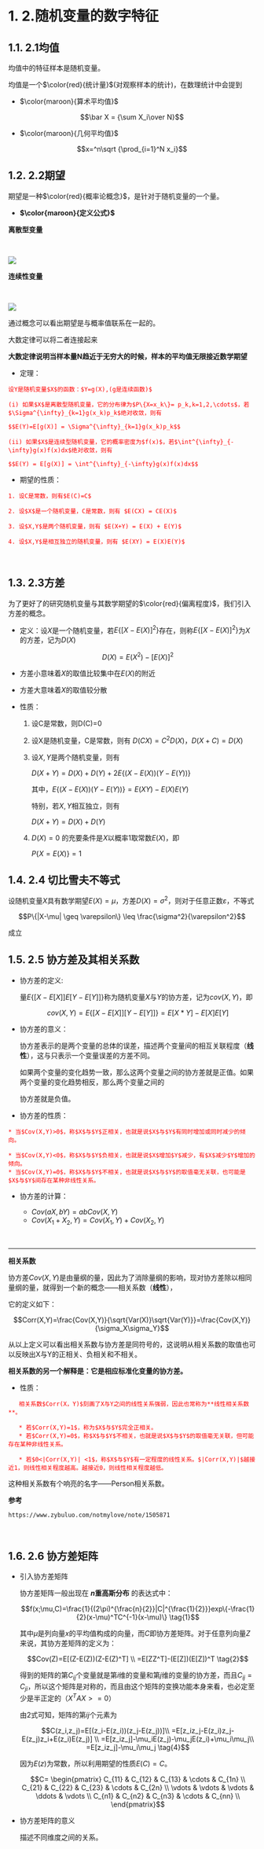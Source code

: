 # 1. 2.随机变量的数字特征

## 1.1. 2.1均值
均值中的特征样本是随机变量。

均值是一个$\color{red}{统计量}$(对观察样本的统计)，在数理统计中会提到

* $\color{maroon}{算术平均值}$
  

$$\bar X = {\sum X_i\over N}$$

*  $\color{maroon}{几何平均值}$

$$x=^n\sqrt {\prod_{i=1}^N x_i}$$
## 1.2. 2.2期望
期望是一种$\color{red}{概率论概念}$，是针对于随机变量的一个量。

* **$\color{maroon}{定义公式}$**

**离散型变量**

<br>

![](_v_images/20200308114121961_13726.png)

**连续性变量**

<br>

![](_v_images/20200308114133016_16137.png)


   通过概念可以看出期望是与概率值联系在一起的。

   大数定律可以将二者连接起来

  **大数定律说明当样本量N趋近于无穷大的时候，样本的平均值无限接近数学期望**


* 定理：
<font color = "red">

    设Y是随机变量$X$的函数：$Y=g(X),(g是连续函数)$
  
    (i) 如果$X$是离散型随机变量，它的分布律为$P\{X=x_k\}= p_k,k=1,2,\cdots$，若$\Sigma^{\infty}_{k=1}g(x_k)p_k$绝对收敛，则有

    $$E(Y)=E[g(X)] = \Sigma^{\infty}_{k=1}g(x_k)p_k$$

    (ii) 如果$X$是连续型随机变量，它的概率密度为$f(x)$，若$\int^{\infty}_{-\infty}g(x)f(x)dx$绝对收敛，则有

    $$E(Y) = E[g(X)] = \int^{\infty}_{-\infty}g(x)f(x)dx$$
</font>

* 期望的性质：
<font color= "red">    

    1. 设C是常数，则有$E(C)=C$
    
    2. 设$X$是一个随机变量，C是常数，则有 $E(CX) = CE(X)$

    3. 设$X,Y$是两个随机变量，则有 $E(X+Y) = E(X) + E(Y)$

    4. 设$X,Y$是相互独立的随机变量，则有 $E(XY) = E(X)E(Y)$

</font>
<br>

## 1.3. 2.3方差
为了更好了的研究随机变量与其数学期望的$\color{red}{偏离程度}$，我们引入方差的概念。

* 定义：设$X$是一个随机变量，若$E\{[X-E(X)]^2\}$存在，则称$E\{[X-E(X)]^2\}$为$X$的方差，记为$D(X)$

    $$D(X) = E(X^2) - [E(X)]^2$$
* 方差小意味着$X$的取值比较集中在$E(X)$的附近

* 方差大意味着$X$的取值较分散

* 性质：
  
    1. 设C是常数，则D(C)=0
    
    2. 设X是随机变量，C是常数，则有 $D(CX) = C^2D(X)， D(X+C) = D(X)$

    3. 设$X,Y$是两个随机变量，则有 
    
       $D(X+Y) = D(X) +D(Y) + 2E\{(X-E(X))(Y-E(Y))\}$  

       其中，$E\{(X-E(X))(Y-E(Y))\} = E(XY) - E(X)E(Y)$

       特别，若$X,Y$相互独立，则有

       $D(X+Y) = D(X) +D(Y)$
    
    4. $D(X) = 0$ 的充要条件是$X$以概率1取常数$E(X)$，即
    
        $P\{X=E(X)\} =1$


## 1.4. 2.4 切比雪夫不等式

   设随机变量$X$具有数学期望$E(X)=\mu$，方差$D(X)= \sigma^2$，则对于任意正数$\varepsilon$，不等式

   $$P\{|X-\mu| \geq \varepsilon\} \leq \frac{\sigma^2}{\varepsilon^2}$$

   成立


## 1.5. 2.5 协方差及其相关系数
* 协方差的定义:
  
    量$E\{[X-E[X]]E[Y-E[Y]]\}$称为随机变量$X$与$Y$的协方差，记为$cov(X,Y)$，即

    $$cov(X,Y) =E\{[X-E[X]][Y-E[Y]]\}=E[X*Y] - E[X]E[Y]$$

* 协方差的意义：

    协方差表示的是两个变量的总体的误差，描述两个变量间的相互关联程度（**线性**），这与只表示一个变量误差的方差不同。

    如果两个变量的变化趋势一致，那么这两个变量之间的协方差就是正值。如果两个变量的变化趋势相反，那么两个变量之间的

    协方差就是负值。


* 协方差的性质：
<font  color="red">
  
    * 当$Cov(X,Y)>0$，称$X$与$Y$正相关，也就是说$X$与$Y$有同时增加或同时减少的倾向。
    
    * 当$Cov(X,Y)<0$，称$X$与$Y$负相关，也就是说$X$增加$Y$减少，有$X$减少$Y$增加的倾向。
    * 当$Cov(X,Y)=0$，称$X$与$Y$不相关，也就是说$X$与$Y$的取值毫无关联，也可能是$X$与$Y$间存在某种非线性关系。

</font>

* 协方差的计算：

    * $Cov(aX,bY) = abCov(X,Y)$
    * $Cov(X_1+X_2,Y) = Cov(X_1,Y)+Cov(X_2,Y)$

<br>

----

**相关系数**
    
   协方差$Cov(X,Y)$是由量纲的量，因此为了消除量纲的影响，现对协方差除以相同量纲的量，就得到一个新的概念——相关系数（**线性**），

   它的定义如下：

  $$Corr(X,Y)=\frac{Cov(X,Y)}{\sqrt{Var(X)}\sqrt{Var(Y)}}=\frac{Cov(X,Y)}{\sigma_X\sigma_Y}$$

   从以上定义可以看出相关系数与协方差是同符号的，这说明从相关系数的取值也可以反映出X与Y的正相关、负相关和不相关。

   **相关系数的另一个解释是：它是相应标准化变量的协方差。**

   * 性质：
<font color="red">

       相关系数$Corr(X，Y)$刻画了X与Y之间的线性关系强弱，因此也常称为**线性相关系数**。

       * 若$Corr(X,Y)=1$，称为$X$与$Y$完全正相关。
       * 若$Corr(X,Y)=0$，称$X$与$Y$不相关，也就是说$X$与$Y$的取值毫无关联，但可能存在某种非线性关系。
       
       * 若$0<|Corr(X,Y)| <1$，称$X$与$Y$有一定程度的线性关系。$|Corr(X,Y)|$越接近1，则线性相关程度越高。越接近0，则线性相关程度越低。

</font>
这种相关系数有个响亮的名字——Person相关系数。


**参考**

    https://www.zybuluo.com/notmylove/note/1505871

<br>

## 1.6. 2.6 协方差矩阵
* 引入协方差矩阵

   协方差矩阵一般出现在 **$n$重高斯分布** 的表达式中：

   $$f(x;\mu,C)=\frac{1}{(2\pi)^{\frac{n}{2}}|C|^{\frac{1}{2}}}exp\{-\frac{1}{2}(x-\mu)^TC^{-1}(x-\mu)\} \tag{1}$$
   
   其中$\mu$是列向量$x$的平均值构成的向量，而$C$即协方差矩阵。对于任意列向量$Z$来说，其协方差矩阵的定义为：

   $$Cov(Z)=E[(Z-E(Z))(Z-E(Z)^T] \\
=E[ZZ^T]-(E[Z])(E[Z])^T \tag{2}$$

   得到的矩阵的第$C_{ij}$个变量就是第$i$维的变量和第$j$维的变量的协方差，而且$C_{ij}=C_{ji}$，所以这个矩阵是对称的，而且由这个矩阵的变换功能本身来看，也必定至少是半正定的（$X^TAX>=0$）

   由2式可知，矩阵的第$ij$个元素为

   $$C(z_i,z_j)=E[(z_i-E(z_i))(z_j-E(z_j))]\\
=E[z_iz_j-E(z_i)z_j-E(z_j)z_i+E(z_i)E(z_j)] \\
=E[z_iz_j]-\mu_iE(z_j)-\mu_jE(z_i)+\mu_i\mu_j\\
=E[z_iz_j]-\mu_i\mu_j \tag{4}$$

   因为$E(z)$为常数，所以利用期望的性质$E(C)=C$。


   $$C= \begin{pmatrix}
        C_{11} & C_{12} & C_{13} & \cdots & C_{1n} \\
        C_{21} & C_{22} & C_{23} & \cdots & C_{2n} \\
        \vdots & \vdots & \vdots & \ddots & \vdots \\
        C_{n1} & C_{n2} & C_{n3} & \cdots & C_{nn} \\
        \end{pmatrix}$$

* 协方差矩阵的意义

   描述不同维度之间的关系。